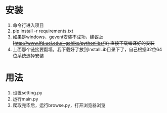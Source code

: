 # 安装
1. 命令行进入项目
2. pip install -r requirements.txt
3. 如果是windows，gevent安装不成功，<del>建议上 [http://www.lfd.uci.edu/~gohlke/pythonlibs/]() 直接下载编译好的安装</del>
4. 上面那个链接要翻墙，我下载好了放到InstallLib目录下了，自己根据32位64位系统选择安装

# 用法
1. 设置setting.py
2. 运行main.py
3. 爬取完毕后，运行browse.py，打开浏览器浏览